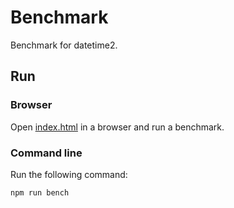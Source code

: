# Benchmark

Benchmark for datetime2.

## Run

### Browser

Open [index.html](index.html) in a browser and run a benchmark.

### Command line

Run the following command:

```
npm run bench
```

